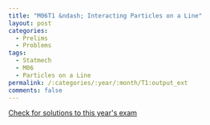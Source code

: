 ```yaml
---
title: "M06T1 &ndash; Interacting Particles on a Line"
layout: post
categories:
  - Prelims
  - Problems
tags:
  - Statmech
  - M06
  - Particles on a Line
permalink: /:categories/:year/:month/T1:output_ext
comments: false
---
```

<object data="2006M1T.pdf" type="application/pdf" width="100%" height="500"></object>
<div class="message"><a href='https://princetonprelim.com/prelim/17/'>Check for solutions to this year's exam</a></div>
